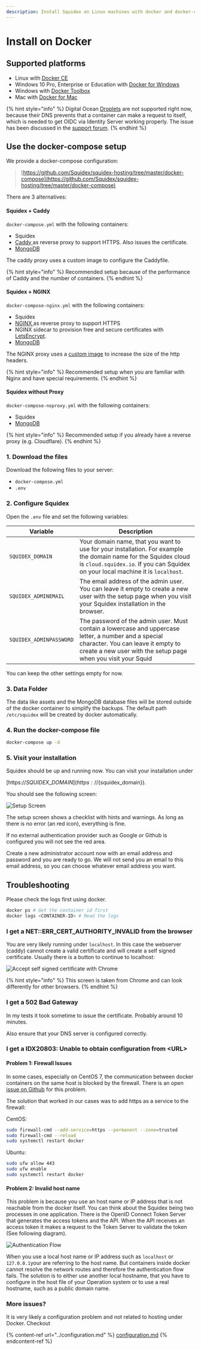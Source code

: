 ```yaml
---
description: Install Squidex on Linux machines with docker and docker-compose.
---
```


# Install on Docker

## Supported platforms

* Linux with [Docker CE](https://docs.docker.com/install/linux/docker-ce/centos/)
* Windows 10 Pro, Enterprise or Education with [Docker for Windows](https://docs.docker.com/docker-for-windows/install/)
* Windows with [Docker Toolbox](https://docs.docker.com/toolbox/toolbox\_install\_windows/)
* Mac with [Docker for Mac](https://docs.docker.com/docker-for-mac/)

{% hint style="info" %}
Digital Ocean [Droplets](https://www.digitalocean.com/products/droplets) are not supported right now, because their DNS prevents that a container can make a request to itself, which is needed to get OIDC via Identity Server working properly. The issue has been discussed in the [support forum](https://support.squidex.io/t/non-standard-port-installation/1262).
{% endhint %}

## Use the docker-compose setup

We provide a docker-compose configuration:

> [https://github.com/Squidex/squidex-hosting/tree/master/docker-compose](https://github.com/Squidex/squidex-hosting/tree/master/docker-compose)

There are 3 alternatives:

#### Squidex + Caddy

`docker-compose.yml` with the following containers:

* Squidex
* [Caddy ](https://caddyserver.com)as reverse proxy to support HTTPS. Also issues the certificate.
* [MongoDB](https://www.mongodb.com/de)

The caddy proxy uses a custom image to configure the Caddyfile.

{% hint style="info" %}
Recommended setup because of the performance of Caddy and the number of containers.
{% endhint %}

#### Squidex + NGINX

`docker-compose-nginx.yml` with the following containers:

* Squidex
* [NGINX ](https://www.nginx.com)as reverse proxy to support HTTPS
* NGINX sidecar to provision free and secure certificates with [LetsEncrypt](https://letsencrypt.org/de/).
* [MongoDB](https://www.mongodb.com/de)

The NGINX proxy uses a [custom image](https://github.com/Squidex/squidex-hosting/blob/master/docker-compose/proxy-nginx/Dockerfile) to increase the size of the http headers.

{% hint style="info" %}
Recommended setup when you are familiar with Nginx and have special requirements.
{% endhint %}

#### Squidex without Proxy

`docker-compose-noproxy.yml` with the following containers:

* Squidex
* [MongoDB](https://www.mongodb.com/de)

{% hint style="info" %}
Recommended setup if you already have a reverse proxy (e.g. Cloudflare).
{% endhint %}

### 1. Download the files

Download the following files to your server:

* `docker-compose.yml`
* `.env`

### 2. Configure Squidex

Open the `.env` file and set the following variables:

| Variable                | Description                                                                                                                                                                                                |
| ----------------------- | ---------------------------------------------------------------------------------------------------------------------------------------------------------------------------------------------------------- |
| `SQUIDEX_DOMAIN`        | Your domain name, that you want to use for your installation. For example the domain name for the Squidex cloud is `cloud.squidex.io`. If you can Squidex on your local machine it is `localhost`.         |
| `SQUIDEX_ADMINEMAIL`    | The email address of the admin user. You can leave it empty to create a new user with the setup page when you visit your Squidex installation in the browser.                                              |
| `SQUIDEX_ADMINPASSWORD` | The password of the admin user. Must contain a lowercase and uppercase letter, a number and a special character. You can leave it empty to create a new user with the setup page when you visit your Squid |

You can keep the other settings empty for now.

### 3. Data Folder

The data like assets and the MongoDB database files will be stored outside of the docker container to simplify the backups. The default path `/etc/squidex` will be created by docker automatically.

### 4. Run the docker-compose file

```bash
docker-compose up -d
```

### 5. Visit your installation

Squidex should be up and running now. You can visit your installation under

[https://${SQUIDEX\_DOMAIN}](https://${squidex\_domain}).

You should see the following screen:

![Setup Screen](<../../../.gitbook/assets/image (76) (1) (1) (1).png>)

The setup screen shows a checklist with hints and warnings. As long as there is no error (an red icon), everything is fine.

If no external authentication provider such as Google or Github is configured you will not see the red area.

Create a new administrator account now with an email address and password and you are ready to go. We will not send you an email to this email address, so you can choose whatever email address you want.

## Troubleshooting

Please check the logs first using docker.

```bash
docker ps # Get the container id first
docker logs <CONTAINER-ID> # Read the logs
```

### I get a NET::ERR\_CERT\_AUTHORITY\_INVALID from the browser

You are very likely running under `localhost`. In this case the webserver (caddy) cannot create a valid certificate and will create a self signed certificate. Usually there is a button to continue to localhost:

![Accept self signed certificate with Chrome](<../../../.gitbook/assets/image (73).png>)

{% hint style="info" %}
This screen is taken from Chrome and can look differently for other browsers.
{% endhint %}

### I get a 502 Bad Gateway

In my tests it took sometime to issue the certificate. Probably around 10 minutes.

Also ensure that your DNS server is configured correctly.

### I get a IDX20803: Unable to obtain configuration from \<URL>

#### Problem 1: Firewall Issues

In some cases, especially on CentOS 7, the communication between docker containers on the same host is blocked by the firewall. There is an open [issue on Github](https://github.com/moby/moby/issues/32138) for this problem.

The solution that worked in our cases was to add https as a service to the firewall:

CentOS:

```bash
sudo firewall-cmd --add-service=https --permanent --zone=trusted
sudo firewall-cmd --reload
sudo systemctl restart docker
```

Ubuntu:

```bash
sudo ufw allow 443
sudo ufw enable
sudo systemctl restart docker
```

#### Problem 2: Invalid host name

This problem is because you use an host name or IP address that is not reachable from the docker itself. You can think about the Squidex being two processes in one application. There is the OpenID Connect Token Server that generates the access tokens and the API. When the API receives an access token it makes a request to the Token Server to validate the token (See following diagram).

![Authentication Flow](<../../../.gitbook/assets/Untitled presentation.png>)

When you use a local host name or IP address such as `localhost` or `127.0.0.1`your are referring to the host name. But containers inside docker cannot resolve the network routes and therefore the authentication flow fails. The solution is to either use another local hostname, that you have to configure in the host file of your Operation system or to use a real hostname, such as a public domain name.

### More issues?

It is very likely a configuration problem and not related to hosting under Docker. Checkout

{% content-ref url="../configuration.md" %}
[configuration.md](../configuration.md)
{% endcontent-ref %}
